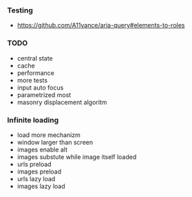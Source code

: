 ### Testing

- https://github.com/A11yance/aria-query#elements-to-roles

### TODO

- central state
- cache
- performance
- more tests
- input auto focus
- parametrized most
- masonry displacement algoritm

### Infinite loading

- load more mechanizm
- window larger than screen
- images enable alt
- images substute while image itself loaded
- urls preload
- images preload
- urls lazy load
- images lazy load
